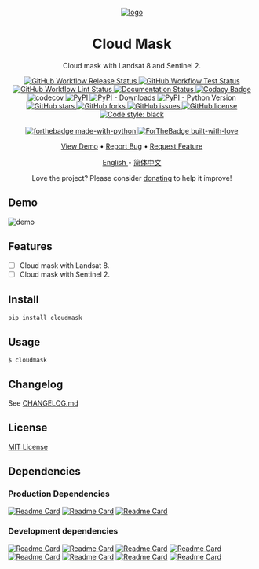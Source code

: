 <p align="center">
    <a href="https://pixelied.com/editor/design/6282f5970515730397249959">
        <img align="center" alt="logo"
            src="https://raw.githubusercontent.com/XavierJiezou/CloudMask/main/images/favicon_256x256.svg" />
    </a>
    <h1 align="center">Cloud Mask</h1>
    <p align="center">Cloud mask with Landsat 8 and Sentinel 2.</p>
</p>

<p align="center">
    <a href="https://github.com/XavierJiezou/CloudMask/actions?query=workflow:Release">
        <img src="https://github.com/XavierJiezou/CloudMask/workflows/Release/badge.svg"
            alt="GitHub Workflow Release Status" />
    </a>
    <a href="https://github.com/XavierJiezou/CloudMask/actions?query=workflow:Test">
	    <img src="https://github.com/XavierJiezou/CloudMask/workflows/Test/badge.svg"
            alt="GitHub Workflow Test Status" />
    </a>
    <a href="https://github.com/XavierJiezou/CloudMask/actions?query=workflow:Lint">
	    <img src="https://github.com/XavierJiezou/CloudMask/workflows/Lint/badge.svg"
            alt="GitHub Workflow Lint Status" />
    </a>
    <a href='https://cloudmask.readthedocs.io/en/latest/?badge=latest'>
        <img src='https://readthedocs.org/projects/cloudmask/badge/?version=latest' alt='Documentation Status' />
    </a>
    <a
        href="https://www.codacy.com/gh/XavierJiezou/CloudMask/dashboard?utm_source=github.com&amp;utm_medium=referral&amp;utm_content=XavierJiezou/CloudMask&amp;utm_campaign=Badge_Grade">
        <img src="https://app.codacy.com/project/badge/Grade/c2f85c8d6b8a4892b40059703f087eab" alt="Codacy Badge">
    </a>
    <a href="https://codecov.io/gh/XavierJiezou/CloudMask">
        <img src="https://codecov.io/gh/XavierJiezou/CloudMask/branch/main/graph/badge.svg?token=QpCLcUGoYx"
            alt="codecov">
    </a>
    <a href="https://pypi.org/project/cloudmask/">
        <img src="https://img.shields.io/pypi/v/CloudMask" alt="PyPI">
    </a>
    <a href="https://pypistats.org/packages/cloudmask">
        <img src="https://img.shields.io/pypi/dm/CloudMask" alt="PyPI - Downloads">
    </a>
    <a href="https://pypi.org/project/cloudmask/">
        <img src="https://img.shields.io/pypi/pyversions/CloudMask" alt="PyPI - Python Version">
    </a>
    <a href="https://github.com/XavierJiezou/CloudMask/stargazers">
        <img src="https://img.shields.io/github/stars/XavierJiezou/CloudMask" alt="GitHub stars">
    </a>
    <a href="https://github.com/XavierJiezou/CloudMask/network">
        <img src="https://img.shields.io/github/forks/XavierJiezou/CloudMask" alt="GitHub forks">
    </a>
    <a href="https://github.com/XavierJiezou/CloudMask/issues">
        <img src="https://img.shields.io/github/issues/XavierJiezou/CloudMask" alt="GitHub issues">
    </a>
    <a href="https://github.com/XavierJiezou/CloudMask/blob/main/LICENSE">
        <img src="https://img.shields.io/github/license/XavierJiezou/CloudMask" alt="GitHub license">
    </a>
    <a href="https://github.com/psf/black">
        <img alt="Code style: black" src="https://img.shields.io/badge/code%20style-black-000000.svg" />
    </a>
    <br />
    <br />
    <a href="https://www.python.org/">
        <img src="http://ForTheBadge.com/images/badges/made-with-python.svg" alt="forthebadge made-with-python">
    </a>
    <a href="https://github.com/XavierJiezou">
        <img src="http://ForTheBadge.com/images/badges/built-with-love.svg" alt="ForTheBadge built-with-love">
    </a>
</p>

<p align="center">
    <a href="#demo">View Demo</a>
    •
    <a href="https://github.com/XavierJiezou/CloudMask/issues/new">Report Bug</a>
    •
    <a href="https://github.com/XavierJiezou/CloudMask/issues/new">Request Feature</a>
</p>

<p align="center">
    <a href="/docs/README.en.md">English </a>
    •
    <a href="/docs/README.cn.md">简体中文</a>
</p>

<p align="center">Love the project? Please consider <a href="https://paypal.me/xavierjiezou?country.x=C2&locale.x=zh_XC">donating</a> to help it improve!
</p>

## Demo

![demo](https://raw.githubusercontent.com/XavierJiezou/CloudMask/main/images/favicon_256x256.svg)

## Features

- [ ] Cloud mask with Landsat 8.
- [ ] Cloud mask with Sentinel 2.

## Install

```bash
pip install cloudmask
```

## Usage

`$ cloudmask`

## Changelog

See [CHANGELOG.md](/CHANGELOG.md)

## License

[MIT License](/LICENSE)

## Dependencies

### Production Dependencies

[![Readme Card](https://github-readme-stats.vercel.app/api/pin/?username=psf&repo=requests)](https://github.com/psf/requests)
[![Readme Card](https://github-readme-stats.vercel.app/api/pin/?username=Textualize&repo=rich)](https://github.com/Textualize/rich)
[![Readme Card](https://github-readme-stats.vercel.app/api/pin/?username=google&repo=python-fire)](https://github.com/google/python-fire)

### Development dependencies

[![Readme Card](https://github-readme-stats.vercel.app/api/pin/?username=python-poetry&repo=poetry)](https://github.com/python-poetry/poetry)
[![Readme Card](https://github-readme-stats.vercel.app/api/pin/?username=pytest-dev&repo=pytest)](https://github.com/pytest-dev/pytest)
[![Readme Card](https://github-readme-stats.vercel.app/api/pin/?username=pytest-dev&repo=pytest-cov)](https://github.com/pytest-dev/pytest-cov)
[![Readme Card](https://github-readme-stats.vercel.app/api/pin/?username=pre-commit&repo=pre-commit)](https://github.com/pre-commit/pre-commit)
[![Readme Card](https://github-readme-stats.vercel.app/api/pin/?username=PyCQA&repo=flake8)](https://github.com/PyCQA/flake8)
[![Readme Card](https://github-readme-stats.vercel.app/api/pin/?username=PyCQA&repo=pylint)](https://github.com/PyCQA/pylint)
[![Readme Card](https://github-readme-stats.vercel.app/api/pin/?username=psf&repo=black)](https://github.com/psf/black)
[![Readme Card](https://github-readme-stats.vercel.app/api/pin/?username=uiri&repo=toml)](https://github.com/uiri/toml)
